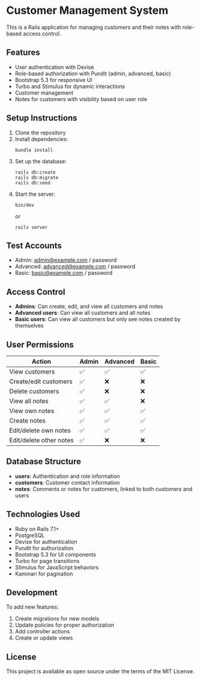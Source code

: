 # Customer Management System

This is a Rails application for managing customers and their notes with role-based access control.

## Features

- User authentication with Devise
- Role-based authorization with Pundit (admin, advanced, basic)
- Bootstrap 5.3 for responsive UI
- Turbo and Stimulus for dynamic interactions
- Customer management
- Notes for customers with visibility based on user role

## Setup Instructions

1. Clone the repository
2. Install dependencies:
   ```
   bundle install
   ```
3. Set up the database:
   ```
   rails db:create
   rails db:migrate
   rails db:seed
   ```
4. Start the server:
   ```
   bin/dev
   ```
   or
   ```
   rails server
   ```

## Test Accounts

- Admin: admin@example.com / password
- Advanced: advanced@example.com / password
- Basic: basic@example.com / password

## Access Control

- **Admins**: Can create, edit, and view all customers and notes
- **Advanced users**: Can view all customers and all notes
- **Basic users**: Can view all customers but only see notes created by themselves

## User Permissions

| Action                  | Admin | Advanced | Basic |
|-------------------------|-------|----------|-------|
| View customers          | ✅    | ✅       | ✅    |
| Create/edit customers   | ✅    | ❌       | ❌    |
| Delete customers        | ✅    | ❌       | ❌    |
| View all notes          | ✅    | ✅       | ❌    |
| View own notes          | ✅    | ✅       | ✅    |
| Create notes            | ✅    | ✅       | ✅    |
| Edit/delete own notes   | ✅    | ✅       | ✅    |
| Edit/delete other notes | ✅    | ❌       | ❌    |

## Database Structure

- **users**: Authentication and role information
- **customers**: Customer contact information
- **notes**: Comments or notes for customers, linked to both customers and users

## Technologies Used

- Ruby on Rails 7.1+
- PostgreSQL
- Devise for authentication
- Pundit for authorization
- Bootstrap 5.3 for UI components
- Turbo for page transitions
- Stimulus for JavaScript behaviors
- Kaminari for pagination

## Development

To add new features:

1. Create migrations for new models
2. Update policies for proper authorization
3. Add controller actions
4. Create or update views

## License

This project is available as open source under the terms of the MIT License.
